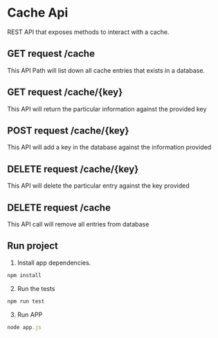 # Cache Api

REST API that exposes methods to interact with a cache.

## GET request  /cache

This API Path will list down all cache entries that exists in a database.

## GET request  /cache/{key}

This API will return the particular information against the provided key

## POST request  /cache/{key}

This API will add a key in the database against the information provided

## DELETE request /cache/{key}

This API will delete the particular entry against the key provided

## DELETE request /cache

This API call will remove all entries from database

## Run project

1) Install app dependencies.
```javascript
npm install
```

2) Run the tests
```javascript
npm run test
```
3) Run APP
```javascript
node app.js
```
